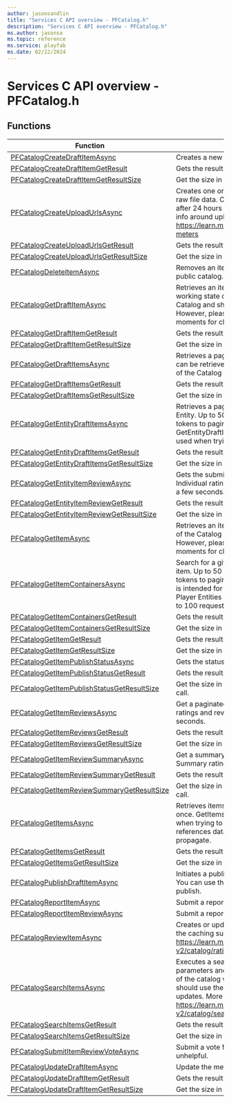 ```yaml
---
author: jasonsandlin
title: "Services C API overview - PFCatalog.h"
description: "Services C API overview - PFCatalog.h"
ms.author: jasonsa
ms.topic: reference
ms.service: playfab
ms.date: 02/22/2024
---
```


# Services C API overview - PFCatalog.h

  
## Functions  

| Function | Description |  
| --- | --- |  
| [PFCatalogCreateDraftItemAsync](functions/pfcatalogcreatedraftitemasync.md) | Creates a new item in the working catalog using provided metadata. |  
| [PFCatalogCreateDraftItemGetResult](functions/pfcatalogcreatedraftitemgetresult.md) | Gets the result of a successful PFCatalogCreateDraftItemAsync call. |  
| [PFCatalogCreateDraftItemGetResultSize](functions/pfcatalogcreatedraftitemgetresultsize.md) | Get the size in bytes needed to store the result of a CreateDraftItem call. |  
| [PFCatalogCreateUploadUrlsAsync](functions/pfcatalogcreateuploadurlsasync.md) | Creates one or more upload URLs which can be used by the client to upload raw file data. Content URls and uploaded content will be garbage collected after 24 hours if not attached to a draft or published item. Detailed pricing info around uploading content can be found here: https://learn.microsoft.com/gaming/playfab/features/pricing/meters/catalog-meters |  
| [PFCatalogCreateUploadUrlsGetResult](functions/pfcatalogcreateuploadurlsgetresult.md) | Gets the result of a successful PFCatalogCreateUploadUrlsAsync call. |  
| [PFCatalogCreateUploadUrlsGetResultSize](functions/pfcatalogcreateuploadurlsgetresultsize.md) | Get the size in bytes needed to store the result of a CreateUploadUrls call. |  
| [PFCatalogDeleteItemAsync](functions/pfcatalogdeleteitemasync.md) | Removes an item from working catalog and all published versions from the public catalog. |  
| [PFCatalogGetDraftItemAsync](functions/pfcataloggetdraftitemasync.md) | Retrieves an item from the working catalog. This item represents the current working state of the item. GetDraftItem does not work off a cache of the Catalog and should be used when trying to get recent item updates. However, please note that item references data is cached and may take a few moments for changes to propagate. |  
| [PFCatalogGetDraftItemGetResult](functions/pfcataloggetdraftitemgetresult.md) | Gets the result of a successful PFCatalogGetDraftItemAsync call. |  
| [PFCatalogGetDraftItemGetResultSize](functions/pfcataloggetdraftitemgetresultsize.md) | Get the size in bytes needed to store the result of a GetDraftItem call. |  
| [PFCatalogGetDraftItemsAsync](functions/pfcataloggetdraftitemsasync.md) | Retrieves a paginated list of the items from the draft catalog. Up to 50 IDs can be retrieved in a single request. GetDraftItems does not work off a cache of the Catalog and should be used when trying to get recent item updates. |  
| [PFCatalogGetDraftItemsGetResult](functions/pfcataloggetdraftitemsgetresult.md) | Gets the result of a successful PFCatalogGetDraftItemsAsync call. |  
| [PFCatalogGetDraftItemsGetResultSize](functions/pfcataloggetdraftitemsgetresultsize.md) | Get the size in bytes needed to store the result of a GetDraftItems call. |  
| [PFCatalogGetEntityDraftItemsAsync](functions/pfcataloggetentitydraftitemsasync.md) | Retrieves a paginated list of the items from the draft catalog created by the Entity. Up to 50 items can be returned at once. You can use continuation tokens to paginate through results that return greater than the limit. GetEntityDraftItems does not work off a cache of the Catalog and should be used when trying to get recent item updates. |  
| [PFCatalogGetEntityDraftItemsGetResult](functions/pfcataloggetentitydraftitemsgetresult.md) | Gets the result of a successful PFCatalogGetEntityDraftItemsAsync call. |  
| [PFCatalogGetEntityDraftItemsGetResultSize](functions/pfcataloggetentitydraftitemsgetresultsize.md) | Get the size in bytes needed to store the result of a GetEntityDraftItems call. |  
| [PFCatalogGetEntityItemReviewAsync](functions/pfcataloggetentityitemreviewasync.md) | Gets the submitted review for the specified item by the authenticated entity. Individual ratings and reviews data update in near real time with delays within a few seconds. |  
| [PFCatalogGetEntityItemReviewGetResult](functions/pfcataloggetentityitemreviewgetresult.md) | Gets the result of a successful PFCatalogGetEntityItemReviewAsync call. |  
| [PFCatalogGetEntityItemReviewGetResultSize](functions/pfcataloggetentityitemreviewgetresultsize.md) | Get the size in bytes needed to store the result of a GetEntityItemReview call. |  
| [PFCatalogGetItemAsync](functions/pfcataloggetitemasync.md) | Retrieves an item from the public catalog. GetItem does not work off a cache of the Catalog and should be used when trying to get recent item updates. However, please note that item references data is cached and may take a few moments for changes to propagate. |  
| [PFCatalogGetItemContainersAsync](functions/pfcataloggetitemcontainersasync.md) | Search for a given item and return a set of bundles and stores containing the item. Up to 50 items can be returned at once. You can use continuation tokens to paginate through results that return greater than the limit. This API is intended for tooling/automation scenarios and has a reduced RPS with Player Entities limited to 30 requests in 300 seconds and Title Entities limited to 100 requests in 10 seconds. |  
| [PFCatalogGetItemContainersGetResult](functions/pfcataloggetitemcontainersgetresult.md) | Gets the result of a successful PFCatalogGetItemContainersAsync call. |  
| [PFCatalogGetItemContainersGetResultSize](functions/pfcataloggetitemcontainersgetresultsize.md) | Get the size in bytes needed to store the result of a GetItemContainers call. |  
| [PFCatalogGetItemGetResult](functions/pfcataloggetitemgetresult.md) | Gets the result of a successful PFCatalogGetItemAsync call. |  
| [PFCatalogGetItemGetResultSize](functions/pfcataloggetitemgetresultsize.md) | Get the size in bytes needed to store the result of a GetItem call. |  
| [PFCatalogGetItemPublishStatusAsync](functions/pfcataloggetitempublishstatusasync.md) | Gets the status of a publish of an item. |  
| [PFCatalogGetItemPublishStatusGetResult](functions/pfcataloggetitempublishstatusgetresult.md) | Gets the result of a successful PFCatalogGetItemPublishStatusAsync call. |  
| [PFCatalogGetItemPublishStatusGetResultSize](functions/pfcataloggetitempublishstatusgetresultsize.md) | Get the size in bytes needed to store the result of a GetItemPublishStatus call. |  
| [PFCatalogGetItemReviewsAsync](functions/pfcataloggetitemreviewsasync.md) | Get a paginated set of reviews associated with the specified item. Individual ratings and reviews data update in near real time with delays within a few seconds. |  
| [PFCatalogGetItemReviewsGetResult](functions/pfcataloggetitemreviewsgetresult.md) | Gets the result of a successful PFCatalogGetItemReviewsAsync call. |  
| [PFCatalogGetItemReviewsGetResultSize](functions/pfcataloggetitemreviewsgetresultsize.md) | Get the size in bytes needed to store the result of a GetItemReviews call. |  
| [PFCatalogGetItemReviewSummaryAsync](functions/pfcataloggetitemreviewsummaryasync.md) | Get a summary of all ratings and reviews associated with the specified item. Summary ratings data is cached with update data coming within 15 minutes. |  
| [PFCatalogGetItemReviewSummaryGetResult](functions/pfcataloggetitemreviewsummarygetresult.md) | Gets the result of a successful PFCatalogGetItemReviewSummaryAsync call. |  
| [PFCatalogGetItemReviewSummaryGetResultSize](functions/pfcataloggetitemreviewsummarygetresultsize.md) | Get the size in bytes needed to store the result of a GetItemReviewSummary call. |  
| [PFCatalogGetItemsAsync](functions/pfcataloggetitemsasync.md) | Retrieves items from the public catalog. Up to 50 items can be returned at once. GetItems does not work off a cache of the Catalog and should be used when trying to get recent item updates. However, please note that item references data is cached and may take a few moments for changes to propagate. |  
| [PFCatalogGetItemsGetResult](functions/pfcataloggetitemsgetresult.md) | Gets the result of a successful PFCatalogGetItemsAsync call. |  
| [PFCatalogGetItemsGetResultSize](functions/pfcataloggetitemsgetresultsize.md) | Get the size in bytes needed to store the result of a GetItems call. |  
| [PFCatalogPublishDraftItemAsync](functions/pfcatalogpublishdraftitemasync.md) | Initiates a publish of an item from the working catalog to the public catalog. You can use the GetItemPublishStatus API to track the state of the item publish. |  
| [PFCatalogReportItemAsync](functions/pfcatalogreportitemasync.md) | Submit a report for an item, indicating in what way the item is inappropriate. |  
| [PFCatalogReportItemReviewAsync](functions/pfcatalogreportitemreviewasync.md) | Submit a report for a review |  
| [PFCatalogReviewItemAsync](functions/pfcatalogreviewitemasync.md) | Creates or updates a review for the specified item. More information around the caching surrounding item ratings and reviews can be found here: https://learn.microsoft.com/gaming/playfab/features/economy-v2/catalog/ratings#ratings-design-and-caching |  
| [PFCatalogSearchItemsAsync](functions/pfcatalogsearchitemsasync.md) | Executes a search against the public catalog using the provided search parameters and returns a set of paginated results. SearchItems uses a cache of the catalog with item updates taking up to a few minutes to propagate. You should use the GetItem API for when trying to immediately get recent item updates. More information about the Search API can be found here: https://learn.microsoft.com/gaming/playfab/features/economy-v2/catalog/search |  
| [PFCatalogSearchItemsGetResult](functions/pfcatalogsearchitemsgetresult.md) | Gets the result of a successful PFCatalogSearchItemsAsync call. |  
| [PFCatalogSearchItemsGetResultSize](functions/pfcatalogsearchitemsgetresultsize.md) | Get the size in bytes needed to store the result of a SearchItems call. |  
| [PFCatalogSubmitItemReviewVoteAsync](functions/pfcatalogsubmititemreviewvoteasync.md) | Submit a vote for a review, indicating whether the review was helpful or unhelpful. |  
| [PFCatalogUpdateDraftItemAsync](functions/pfcatalogupdatedraftitemasync.md) | Update the metadata for an item in the working catalog. |  
| [PFCatalogUpdateDraftItemGetResult](functions/pfcatalogupdatedraftitemgetresult.md) | Gets the result of a successful PFCatalogUpdateDraftItemAsync call. |  
| [PFCatalogUpdateDraftItemGetResultSize](functions/pfcatalogupdatedraftitemgetresultsize.md) | Get the size in bytes needed to store the result of a UpdateDraftItem call. |  
